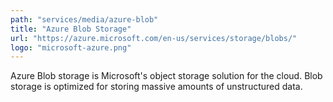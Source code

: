 ```yaml
---
path: "services/media/azure-blob"
title: "Azure Blob Storage"
url: "https://azure.microsoft.com/en-us/services/storage/blobs/"
logo: "microsoft-azure.png"
---
```


Azure Blob storage is Microsoft's object storage solution for the cloud. Blob storage is optimized for storing massive amounts of unstructured data.
